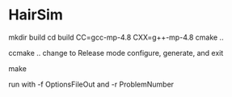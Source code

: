 # HairSim

mkdir build
cd build
CC=gcc-mp-4.8 CXX=g++-mp-4.8 cmake ..

ccmake ..
change to Release mode
configure, generate, and exit

make

run with -f OptionsFileOut and -r ProblemNumber
